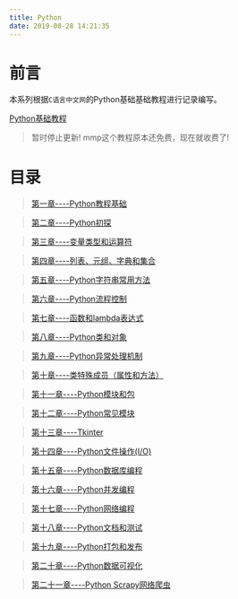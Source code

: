 ```yaml
---
title: Python
date: 2019-08-28 14:21:35
---
```


# 前言

本系列根据`C语言中文网`的Python基础基础教程进行记录编写。

[Python基础教程]("http://c.biancheng.net/python/")

> 暂时停止更新! mmp这个教程原本还免费，现在就收费了!

# 目录

> [第一章----Python教程基础](https://evanmeek.github.io/2019/08/29/Python-01-Python%E6%95%99%E7%A8%8B%E5%9F%BA%E7%A1%80/)

> [第二章----Python初探](https://evanmeek.github.io/2019/08/29/Python-02-Python%E5%88%9D%E6%8E%A2/)

> [第三章----变量类型和运算符](https://evanmeek.github.io/2019/08/31/Python-03-Python%E5%8F%98%E9%87%8F%E7%B1%BB%E5%9E%8B%E5%92%8C%E8%BF%90%E7%AE%97%E7%AC%A6/)

> [第四章----列表、元组、字典和集合](https://evanmeek.github.io/2019/09/08/Python-04-Python%E5%88%97%E8%A1%A8%E3%80%81%E5%85%83%E7%BB%84%E3%80%81%E5%AD%97%E5%85%B8%E5%92%8C%E9%9B%86%E5%90%88/)

> [第五章----Python字符串常用方法](https://evanmeek.github.io/2019/09/23/Python-05-Python字符串常用方法详解/)

> [第六章----Python流程控制](https://evanmeek.github.io/2019/09/28/Python-06-Python流程控制/)

> [第七章----函数和lambda表达式]()

> [第八章----Python类和对象]()

> [第九章----Python异常处理机制]()

> [第十章----类特殊成员（属性和方法）]()

> [第十一章----Python模块和包]()

> [第十二章----Python常见模块]()

> [第十三章----Tkinter]()

> [第十四章----Python文件操作(I/O)]()

> [第十五章----Python数据库编程]()

> [第十六章----Python并发编程]()

> [第十七章----Python网络编程]()

> [第十八章----Python文档和测试]()

> [第十九章----Python打包和发布]()

> [第二十章----Python数据可视化]()

> [第二十一章----Python Scrapy网络爬虫]()
